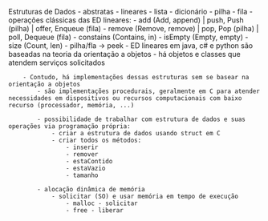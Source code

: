 Estruturas de Dados
    - abstratas
        - lineares
            - lista
            - dicionário
            - pilha
            - fila
        - operações clássicas das ED lineares:
            - add (Add, append) | push, Push (pilha) | offer, Enqueue (fila)
            - remove (Remove, remove) | pop, Pop (pilha) | poll, Dequeue (fila)
            - constains (Contains, in)
            - isEmpty (Empty, empty)
            - size (Count, len)
            - pilha/fla -> peek
        - ED lineares em java, c# e python são baseadas na teoria da orientação a objetos
            - há objetos e classes que atendem serviços solicitados
        
        - Contudo, há implementações dessas estruturas sem se basear na orientação a objetos
            - são implementações procedurais, geralmente em C para atender necessidades em dispositivos ou recursos computacionais com baixo recurso (processador, memória, ...)

            - possibilidade de trabalhar com estrutura de dados e suas operações via programação própria:
                - criar a estrutura de dados usando struct em C
                - criar todos os métodos:
                    - inserir
                    - remover
                    - estaContido
                    - estaVazio
                    - tamanho

            - alocação dinâmica de memória
                - solicitar (SO) e usar memória em tempo de execução
                    - malloc - solicitar
                    - free - liberar
